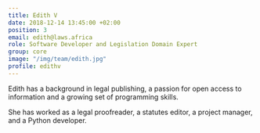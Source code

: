 ```yaml
---
title: Edith V
date: 2018-12-14 13:45:00 +02:00
position: 3
email: edith@laws.africa
role: Software Developer and Legislation Domain Expert
group: core
image: "/img/team/edith.jpg"
profile: edithv
---
```


Edith has a background in legal publishing, a passion for open access to information and a growing set of programming skills. 

She has worked as a legal proofreader, a statutes editor, a project manager, and a Python developer.